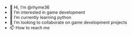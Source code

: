 - 👋 Hi, I’m @rhyme36
- 👀 I’m interested in game development
- 🌱 I’m currently learning python 
- 💞️ I’m looking to collaborate on game development projects
- 📫 How to reach me 

<!---
rhyme36/rhyme36 is a ✨ special ✨ repository because its `README.md` (this file) appears on your GitHub profile.
You can click the Preview link to take a look at your changes.
--->
